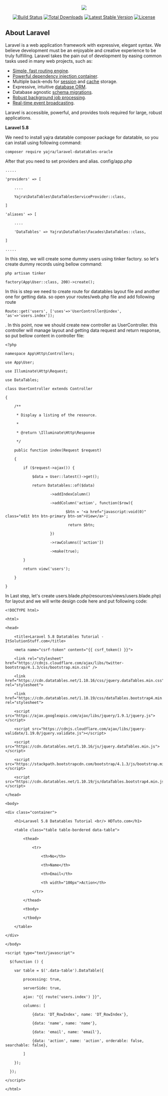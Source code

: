 <p align="center"><img src="https://laravel.com/assets/img/components/logo-laravel.svg"></p>

<p align="center">
<a href="https://travis-ci.org/laravel/framework"><img src="https://travis-ci.org/laravel/framework.svg" alt="Build Status"></a>
<a href="https://packagist.org/packages/laravel/framework"><img src="https://poser.pugx.org/laravel/framework/d/total.svg" alt="Total Downloads"></a>
<a href="https://packagist.org/packages/laravel/framework"><img src="https://poser.pugx.org/laravel/framework/v/stable.svg" alt="Latest Stable Version"></a>
<a href="https://packagist.org/packages/laravel/framework"><img src="https://poser.pugx.org/laravel/framework/license.svg" alt="License"></a>
</p>

## About Laravel

Laravel is a web application framework with expressive, elegant syntax. We believe development must be an enjoyable and creative experience to be truly fulfilling. Laravel takes the pain out of development by easing common tasks used in many web projects, such as:

- [Simple, fast routing engine](https://laravel.com/docs/routing).
- [Powerful dependency injection container](https://laravel.com/docs/container).
- Multiple back-ends for [session](https://laravel.com/docs/session) and [cache](https://laravel.com/docs/cache) storage.
- Expressive, intuitive [database ORM](https://laravel.com/docs/eloquent).
- Database agnostic [schema migrations](https://laravel.com/docs/migrations).
- [Robust background job processing](https://laravel.com/docs/queues).
- [Real-time event broadcasting](https://laravel.com/docs/broadcasting).

Laravel is accessible, powerful, and provides tools required for large, robust applications.

**Laravel  5.8**

We need to install yajra datatable composer package for datatable, so you can install using following command:

    composer require yajra/laravel-datatables-oracle

After that you need to set providers and alias.
config/app.php

    .....
    
    'providers' => [
    
    	....
    
    	Yajra\DataTables\DataTablesServiceProvider::class,
    
    ]
    
    'aliases' => [
    
    	....
    
    	'DataTables' => Yajra\DataTables\Facades\DataTables::class,
    
    ]
    
    .....


In this step, we will create some dummy users using tinker factory. so let's create dummy records using bellow command:


    php artisan tinker
    
    factory(App\User::class, 200)->create();

In this is step we need to create route for datatables layout file and another one for getting data. so open your routes/web.php file and add following route

    Route::get('users', ['uses'=>'UserController@index', 'as'=>'users.index']);

.
In this point, now we should create new controller as UserController. this controller will manage layout and getting data request and return response, so put bellow content in controller file:

    <?php
    
    namespace App\Http\Controllers;
    
    use App\User;
    
    use Illuminate\Http\Request;
    
    use DataTables;
    
    class UserController extends Controller
    
    {
    
        /**
    
         * Display a listing of the resource.
    
         *
    
         * @return \Illuminate\Http\Response
    
         */
    
        public function index(Request $request)
    
        {
    
            if ($request->ajax()) {
    
                $data = User::latest()->get();
    
                return Datatables::of($data)
    
                        ->addIndexColumn()
    
                        ->addColumn('action', function($row){
    
                               $btn = '<a href="javascript:void(0)" class="edit btn btn-primary btn-sm">View</a>';
    
                                return $btn;
    
                        })
    
                        ->rawColumns(['action'])
    
                        ->make(true);
    
            }
    
            return view('users');
    
        }
    
    }


In Last step, let's create users.blade.php(resources/views/users.blade.php) for layout and we will write design code here and put following code:

    <!DOCTYPE html>
    
    <html>
    
    <head>
    
        <title>Laravel 5.8 Datatables Tutorial - ItSolutionStuff.com</title>
    
        <meta name="csrf-token" content="{{ csrf_token() }}">
    
        <link rel="stylesheet" href="https://cdnjs.cloudflare.com/ajax/libs/twitter-bootstrap/4.1.3/css/bootstrap.min.css" />
    
        <link href="https://cdn.datatables.net/1.10.16/css/jquery.dataTables.min.css" rel="stylesheet">
    
        <link href="https://cdn.datatables.net/1.10.19/css/dataTables.bootstrap4.min.css" rel="stylesheet">
    
        <script src="https://ajax.googleapis.com/ajax/libs/jquery/1.9.1/jquery.js"></script>  
    
        <script src="https://cdnjs.cloudflare.com/ajax/libs/jquery-validate/1.19.0/jquery.validate.js"></script>
    
        <script src="https://cdn.datatables.net/1.10.16/js/jquery.dataTables.min.js"></script>
    
        <script src="https://stackpath.bootstrapcdn.com/bootstrap/4.1.3/js/bootstrap.min.js"></script>
    
        <script src="https://cdn.datatables.net/1.10.19/js/dataTables.bootstrap4.min.js"></script>
    
    </head>
    
    <body>
    
    <div class="container">
    
        <h1>Laravel 5.8 Datatables Tutorial <br/> HDTuto.com</h1>
    
        <table class="table table-bordered data-table">
    
            <thead>
    
                <tr>
    
                    <th>No</th>
    
                    <th>Name</th>
    
                    <th>Email</th>
    
                    <th width="100px">Action</th>
    
                </tr>
    
            </thead>
    
            <tbody>
    
            </tbody>
    
        </table>
    
    </div>
    
    </body>
    
    <script type="text/javascript">
    
      $(function () {
    
        var table = $('.data-table').DataTable({
    
            processing: true,
    
            serverSide: true,
    
            ajax: "{{ route('users.index') }}",
    
            columns: [
    
                {data: 'DT_RowIndex', name: 'DT_RowIndex'},
    
                {data: 'name', name: 'name'},
    
                {data: 'email', name: 'email'},
    
                {data: 'action', name: 'action', orderable: false, searchable: false},
    
            ]
    
        });
    
      });
    
    </script>
    
    </html>
